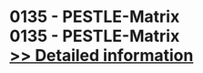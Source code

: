 # 0135 - PESTLE-Matrix<br />0135 - PESTLE-Matrix<br />[>> Detailed information](https://secure.shareit.com/shareit/product.html?productid=300992965&affiliateid=200057808)